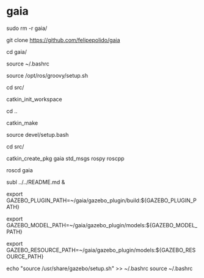gaia
====


sudo rm -r gaia/

git clone https://github.com/felipepolido/gaia

cd gaia/

source ~/.bashrc 

source /opt/ros/groovy/setup.sh

cd src/

catkin_init_workspace

cd ..

catkin_make

source devel/setup.bash 

cd src/

catkin_create_pkg gaia std_msgs rospy roscpp

roscd gaia

subl ../../README.md &







export GAZEBO_PLUGIN_PATH=~/gaia/gazebo_plugin/build:${GAZEBO_PLUGIN_PATH}

export GAZEBO_MODEL_PATH=~/gaia/gazebo_plugin/models:${GAZEBO_MODEL_PATH}

export GAZEBO_RESOURCE_PATH=~/gaia/gazebo_plugin/models:${GAZEBO_RESOURCE_PATH}

echo "source /usr/share/gazebo/setup.sh" >> ~/.bashrc
source ~/.bashrc